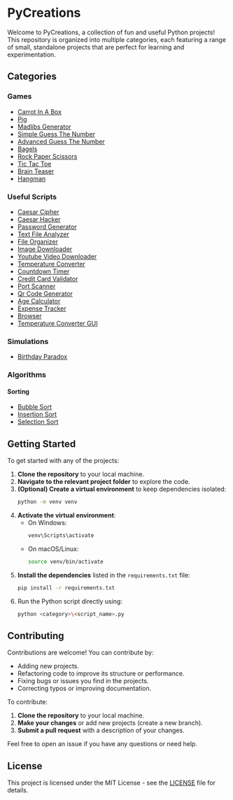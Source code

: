 # PyCreations

Welcome to PyCreations, a collection of fun and useful Python projects! This repository is organized into multiple categories, each featuring a range of small, standalone projects that are perfect for learning and experimentation.

## Categories

### Games

- [Carrot In A Box](./Games/Carrot-In-A-Box.py)
- [Pig](./Games/Pig.py)
- [Madlibs Generator](./Games/Madlibs-Generator.py)
- [Simple Guess The Number](./Games/Simple-Guess-The-Number.py)
- [Advanced Guess The Number](./Games/Advanced-Guess-The-Number.py)
- [Bagels](./Games/Bagels.py)
- [Rock Paper Scissors](./Games/Rock-Paper-Scissor.py)
- [Tic Tac Toe](./Games/Tic-Tac-Toe.py)
- [Brain Teaser](./Games/Brain-Teaser.py)
- [Hangman](./Games/Hangman.py)

### Useful Scripts

- [Caesar Cipher](./Useful%20Scripts/Caesar-Cipher.py)
- [Caesar Hacker](./Useful%20Scripts/Caesar-Hacker.py)
- [Password Generator](./Useful%20Scripts/Password-Generator.py)
- [Text File Analyzer](./Useful%20Scripts/Text-File-Analyzer.py)
- [File Organizer](./Useful%20Scripts/File-Organizer.py)
- [Image Downloader](./Useful%20Scripts/Image-Downloader.py)
- [Youtube Video Downloader](./Useful%20Scripts/YT-Video-Downloader.py)
- [Temperature Converter](./Useful%20Scripts/Temperature-Converter.py)
- [Countdown Timer](./Useful%20Scripts/Countdown-Timer.py)
- [Credit Card Validator](./Useful%20Scripts/Credit-Card-Validator.py)
- [Port Scanner](./Useful%20Scripts/Port-Scanner.py)
- [Qr Code Generator](./Useful%20Scripts/Qr-Code-Generator.py)
- [Age Calculator](./Useful%20Scripts/Age-Calculator.py)
- [Expense Tracker](./Useful%20Scripts/Expense-Tracker-CLI.py)
- [Browser](./Useful%20Scripts/Browser.py)
- [Temperature Converter GUI](./Useful%20Scripts/Temperature-Converter-GUI.py)

### Simulations

- [Birthday Paradox](./Simulations/Birthday-Paradox.py)

### Algorithms

#### Sorting

- [Bubble Sort](./Algorithms/Sorting/Bubble-Sort.py)
- [Insertion Sort](./Algorithms/Sorting/Insertion-Sort.py)
- [Selection Sort](./Algorithms/Sorting/Selection-Sort.py)

## Getting Started

To get started with any of the projects:

1. **Clone the repository** to your local machine.
2. **Navigate to the relevant project folder** to explore the code.
3. **(Optional) Create a virtual environment** to keep dependencies isolated:
   ```bash
   python -m venv venv
   ```
4. **Activate the virtual environment**:
   - On Windows:
     ```bash
     venv\Scripts\activate
     ```
   - On macOS/Linux:
     ```bash
     source venv/bin/activate
     ```
5. **Install the dependencies** listed in the `requirements.txt` file:
   ```bash
   pip install -r requirements.txt
   ```
6. Run the Python script directly using:
   ```bash
   python <category>\<script_name>.py
   ```

## Contributing

Contributions are welcome! You can contribute by:

- Adding new projects.
- Refactoring code to improve its structure or performance.
- Fixing bugs or issues you find in the projects.
- Correcting typos or improving documentation.

To contribute:

1. **Clone the repository** to your local machine.
2. **Make your changes** or add new projects (create a new branch).
3. **Submit a pull request** with a description of your changes.

Feel free to open an issue if you have any questions or need help.

## License

This project is licensed under the MIT License - see the [LICENSE](./LICENSE) file for details.
